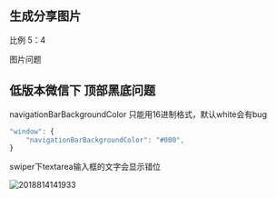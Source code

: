 ## 生成分享图片

比例 5：4

图片问题  

## 低版本微信下 顶部黑底问题

navigationBarBackgroundColor 只能用16进制格式，默认white会有bug

```js
"window": {
    "navigationBarBackgroundColor": "#000",
}
```

swiper下textarea输入框的文字会显示错位

![2018814141933](http://cdn.chenrf.com/2018814141933.png)
